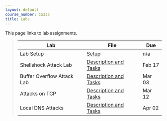 ```yaml
---
layout: default
course_number: CS335
title: Labs
---
```


This page links to lab assignments.

> Lab   | File  | Due
> ----- | ----- | ---- 
> Lab Setup | [Setup](setup.html) | n/a
> Shellshock Attack Lab | [Description and Tasks](shellshock.html) | Feb 17
> Buffer Overflow Attack Lab | [Description and Tasks](buffer_overflow.html) | Mar 03
> Attacks on TCP | [Description and Tasks](tcp_attack.html) | Mar 12
> Local DNS Attacks | [Description and Tasks](dns_attack.html) | Apr 02


<!--
> Packet Sniffing and Spoofing | [Description and Tasks](sniff_spoof.html) | Mar 17
> Cross-Site Request Forgery (CSRF) Attack | [Description and Tasks](csrf_attack.html) | Apr 16
> Cross-Site Scripting (XSS) Attack | [Description and Tasks](xss_attack.html) | Apr 23
> SQL Injection Attack | [Description and Tasks](sql_attack.html) | Apr 30 
-->

<!--
> Public-Key Infrastructure (PKI) Lab * | [Description and Tasks](pki.html) | May 06
-->

<!-- <sup>*</sup> Optional Lab -->
